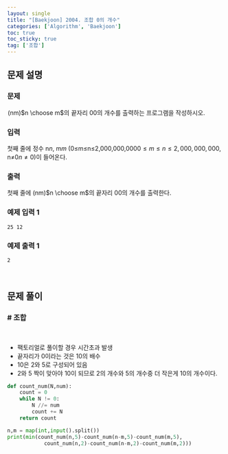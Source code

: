 ```yaml
---
layout: single
title: "[Baekjoon] 2004. 조합 0의 개수"
categories: ['Algorithm', 'Baekjoon']
toc: true
toc_sticky: true
tag: ['조합']
---
```


## 문제 설명

### 문제

 (nm)$n \choose m$의 끝자리 0$0$의 개수를 출력하는 프로그램을 작성하시오.

### 입력

첫째 줄에 정수 n$n$, m$m$ (0≤m≤n≤2,000,000,000$0 \le m \le n \le 2,000,000,000$, n≠0$n \ne 0$)이 들어온다.

### 출력

첫째 줄에 (nm)$n \choose m$의 끝자리 0$0$의 개수를 출력한다.

### 예제 입력 1 

```
25 12
```

### 예제 출력 1 

```
2
```

<br>

## 문제 풀이

### \# 조합

<br>

* 팩토리얼로 풀이할 경우 시간초과 발생
* 끝자리가 0이라는 것은 10의 배수
* 10은 2와 5로 구성되어 있음
* 2와 5 짝이 맞아야 10이 되므로 2의 개수와 5의 개수중 더 작은게 10의 개수이다.

```python
def count_num(N,num):
    count = 0
    while N != 0:
        N //= num
        count += N
    return count

n,m = map(int,input().split())
print(min(count_num(n,5)-count_num(n-m,5)-count_num(m,5),
            count_num(n,2)-count_num(n-m,2)-count_num(m,2)))
```

<br>









